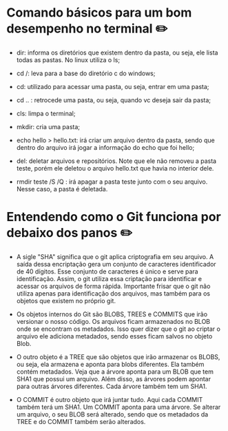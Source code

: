 # Comando básicos para um bom desempenho no terminal :pencil2:

* dir: informa os diretórios que existem dentro da pasta, ou seja, ele lista todas as pastas. No linux utiliza o ls;

* cd /: leva para a base do diretório c do windows;

* cd: utilizado para acessar uma pasta, ou seja, entrar em uma pasta;

* cd .. : retrocede uma pasta, ou seja, quando vc deseja sair da pasta;

* cls: limpa o terminal;
 
* mkdir: cria uma pasta;

* echo hello > hello.txt: irá criar um arquivo dentro da pasta, sendo que dentro do arquivo irá jogar a informação do echo que foi hello;

* del: deletar arquivos e repositórios. Note que ele não removeu a pasta teste, porém ele deletou o arquivo hello.txt que havia no interior dele. 

* rmdir teste /S /Q : irá apagar a pasta teste junto com o seu arquivo. Nesse caso, a pasta é deletada.
 
# Entendendo como o Git funciona por debaixo dos panos :pencil2:

* A sigle "SHA" significa que o git aplica criptografia em seu arquivo. A saída dessa encriptação gera um conjunto de caracteres identificador de 40 dígitos. Esse conjunto de caracteres é único e serve para identificação. Assim, o git utiliza essa criptação para identificar e acessar os arquivos de forma rápida. Importante frisar que o git não utiliza apenas para identificação dos arquivos, mas também para os objetos que existem no próprio git.
  
* Os objetos internos do Git são BLOBS, TREES e COMMITS que irão versionar o nosso código. Os arquivos ficam armazenados no BLOB onde se encontram os metadados. Isso quer dizer que o git ao criptar o arquivo ele adiciona metadados, sendo esses ficam salvos no objeto Blob.   

* O outro objeto é a TREE que são objetos que irão armazenar os BLOBS, ou seja, ela armazena e aponta para blobs diferentes. Ela também contém metadados. Veja que a árvore aponta para um BLOB que tem SHA1 que possui um arquivo. Além disso, as árvores podem apontar para outras árvores diferentes. Cada árvore também tem um SHA1.  
  
* O COMMIT é outro objeto que irá juntar tudo. Aqui cada COMMIT também terá um SHA1. Um COMMIT aponta para uma árvore. Se alterar um arquivo, o seu BLOB será alterado, sendo que os metadados da TREE e do COMMIT também serão alterados. 




